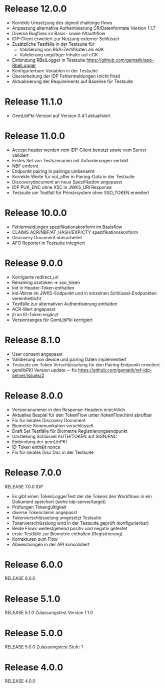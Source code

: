 # Release 12.0.0
* Korrekte Umsetzung des signed challenge flows
* Anpassung alternative Authentisierung CR/Datenformate Version 1.1.7
* Diverse Bugfixes im Basis- sowie Altauthflow 
* IDP-Client erweitert zur Nutzung externer Schlüssel
* Zusätzliche Testfälle in der Testsuite für 
  * Validierung von RSA-Zertifikaten als eGK
  * Validierung ungültiger Inhalte auf eGK
* Einbindung RBelLogger in Testsuite https://github.com/gematik/app-RbelLogger
* Konfigurierbare Variablen in der Testsuite 
* Überarbeitung der IDP Fehlermeldungen (nicht final)
* Aktualisierung der Requirements auf Baseline für Testsuite

# Release 11.1.0
* GemLibPki-Version auf Version 0.4.1 aktualisiert

# Release 11.0.0
* Accept header werden vom IDP-Client benutzt sowie vom Server validiert
* Erstes Set von Testszenarien mit Anforderungen verlinkt
* NBF entfernt
* Endpunkt pairing in pairings umbenannt
* Korrekte Werte für not_after in Pairing-Data in der Testsuite
* Discoverydocument an neue Spezifikation angepasst
* IDP PUK_ENC ohne X5C in JWKS_URI Response
* Testsuite um Testfall für Primärsystem ohne SSO_TOKEN erweitert

# Release 10.0.0
* Fehlermeldungen spezifikationskonform im Basisflow
* CLAIMS ACR/NBF/AT_HASH/EXP/CTY spezifikationskonform
* Discovery Document überarbeitet
* AFO Reporter in Testsuite integriert

# Release 9.0.0
- Korrigierte redirect_uri
- Renaming ssotoken => sso_token
- kid in Header-Token enthalten
- kid-Werte im JWKS-Endpunkt und in einzelnen Schlüssel-Endpunkten vereinheitlicht
- Testfälle zur alternativen Authentisierung enthalten
- ACR-Wert angepasst
- jti im ID-Token ergänzt
- Versionranges für GemLibPki korrigiert

# Release 8.1.0
- User consent angepasst
- Validierung von device und pairing Daten implementiert
- Testsuite um Token Verschlüsselung für den Pairing Endpunkt erweitert
- gemlibPKI Version update 
-- fix https://github.com/gematik/ref-idp-server/issues/2

# Release 8.0.0
- Versionsnummer in den Response-Headern ersichtlich
- Aktuelles Bespiel für den TokenFlow unter /tokenFlow.html abrufbar
- Fix für lokales Discovery Document
- Biometrie Kommunikation verschlüsselt
- Draft Set Testfälle für Biometrie Registrierungsendpunkt
- Umstellung Schlüssel AUTH/TOKEN auf SIGN/ENC
- Einbindung der gemLibPKI
- ID-Token enthält nonce
- Fix für lokales Disc Doc in der Testsuite

# Release 7.0.0
RELEASE 7.0.0
IDP
- Es gibt einen TokenLoggerTest der die Tokens des Workflows in ein Dokument speichert (siehe idp-server/target)
- Prüfungen Tokengültigkeit
- diverse Tokenclaims angepasst
- Tokenverschlüsselung umgesetzt
Testsuite 
- Tokenverschlüsslung wird in der Testsuite geprüft (konfigurierbar)
- Beide Flows weitestgehend positiv und negativ getestet
- erste Testfälle zur Biometrie enthalten (Registrierung)
- Korrekturen zum Flow
- Abweichungen in der API konsolidiert

# Release 6.0.0
RELEASE 6.0.0

# Release 5.1.0
RELEASE 5.1.0 Zulassungstest Version 1.1.0

# Release 5.0.0
RELEASE 5.0.0 Zulassungstest Stufe 1

# Release 4.0.0
RELEASE 4.0.0

